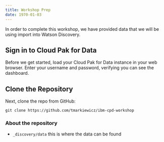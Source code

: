 ```yaml
---
title: Workshop Prep
date: 1970-01-03
---
```


In order to complete this workshop, we have provided data that we will be using import into Watson Discovery.

## Sign in to Cloud Pak for Data
Before we get started, load your Cloud Pak for Data instance in your web browser. Enter your username and password, verifying you can see the dashboard.

## Clone the Repository
Next, clone the repo from GitHub:

`git clone https://github.com/tmarkiewicz/ibm-cpd-workshop`

### About the repository
* `_discovery/data` this is where the data can be found
